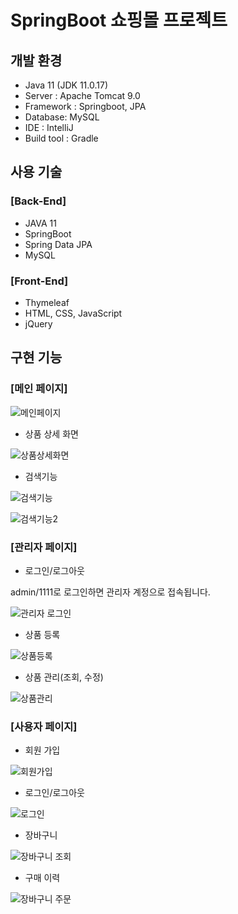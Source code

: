 # SpringBoot 쇼핑몰 프로젝트


## 개발 환경
* Java 11 (JDK 11.0.17)
* Server : Apache Tomcat 9.0
* Framework : Springboot, JPA
* Database: MySQL
* IDE : IntelliJ
* Build tool : Gradle

## 사용 기술
### [Back-End]
* JAVA 11
* SpringBoot
* Spring Data JPA
* MySQL

### [Front-End]
* Thymeleaf
* HTML, CSS, JavaScript
* jQuery

## 구현 기능
### [메인 페이지]

![메인페이지](https://user-images.githubusercontent.com/123283383/227122489-7e467671-60dd-4802-a2b6-08c209f2d966.png)

* 상품 상세 화면

![상품상세화면](https://user-images.githubusercontent.com/123283383/227157112-1583f50a-a1d6-419e-a466-ed71c28d0dc2.png)

* 검색기능

![검색기능](https://user-images.githubusercontent.com/123283383/227126044-9c346f8f-2dc1-49ac-b818-90e7e678aa9e.png)

![검색기능2](https://user-images.githubusercontent.com/123283383/227126099-c8bf7a86-e5eb-46ef-81cb-be09a3880530.png)

### [관리자 페이지]

* 로그인/로그아웃

admin/1111로 로그인하면 관리자 계정으로 접속됩니다.

![관리자 로그인](https://user-images.githubusercontent.com/123283383/227126729-baca069c-df17-461b-8b25-ef09d6864081.png)

* 상품 등록

![상품등록](https://user-images.githubusercontent.com/123283383/227152660-8669dd87-2502-4202-a8be-92129c39bb2b.png)

* 상품 관리(조회, 수정)

![상품관리](https://user-images.githubusercontent.com/123283383/227153392-fa58ad34-b942-4131-a480-f816b834c76e.png)

### [사용자 페이지]

* 회원 가입

![회원가입](https://user-images.githubusercontent.com/123283383/227155710-3474c5df-0065-41c8-927b-04f7c45d7df2.png)

* 로그인/로그아웃

![로그인](https://user-images.githubusercontent.com/123283383/227155793-dd0df4e8-c238-47b3-bbeb-375770eae5e2.png)

* 장바구니

![장바구니 조회](https://user-images.githubusercontent.com/123283383/227169716-f6b607ab-782b-4c84-98fd-9bc57e023a8b.png)

* 구매 이력

![장바구니 주문](https://user-images.githubusercontent.com/123283383/227170678-8f14789e-ee6f-46d5-b0f3-cfc7d01ddb5f.png)













